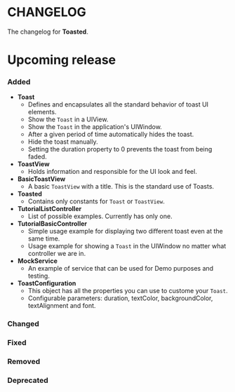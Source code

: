 # CHANGELOG
The changelog for **Toasted**.

# Upcoming release

### Added
- **Toast**
  - Defines and encapsulates all the standard behavior of toast UI elements.
  - Show the `Toast` in a UIView.
  - Show the `Toast` in the application's UIWindow.
  - After a given period of time automatically hides the toast.
  - Hide the toast manually.
  - Setting the duration property to 0 prevents the toast from being faded.
- **ToastView**
  - Holds information and responsible for the UI look and feel.
- **BasicToastView**
  - A basic `ToastView` with a title. This is the standard use of Toasts.
- **Toasted**
  - Contains only constants for `Toast` or `ToastView`.
- **TutorialListController**
  - List of possible examples. Currently has only one.
- **TutorialBasicController**
  - Simple usage example for displaying two different toast even at the same time.
  - Usage example for showing a `Toast` in the UIWindow no matter what controller we are in.
- **MockService**
  - An example of service that can be used for Demo purposes and testing.
- **ToastConfiguration**
  - This object has all the properties you can use to custome your `Toast`.
  - Configurable parameters: duration, textColor, backgroundColor, textAlignment and font.

### Changed

### Fixed

### Removed

### Deprecated
